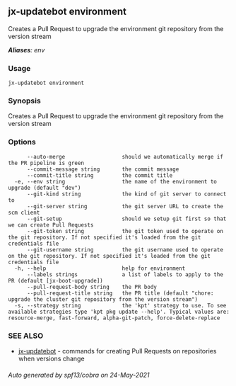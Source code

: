 ## jx-updatebot environment

Creates a Pull Request to upgrade the environment git repository from the version stream

***Aliases**: env*

### Usage

```
jx-updatebot environment
```

### Synopsis

Creates a Pull Request to upgrade the environment git repository from the version stream

### Options

```
      --auto-merge                  should we automatically merge if the PR pipeline is green
      --commit-message string       the commit message
      --commit-title string         the commit title
  -e, --env string                  the name of the environment to upgrade (default "dev")
      --git-kind string             the kind of git server to connect to
      --git-server string           the git server URL to create the scm client
      --git-setup                   should we setup git first so that we can create Pull Requests
      --git-token string            the git token used to operate on the git repository. If not specified it's loaded from the git credentials file
      --git-username string         the git username used to operate on the git repository. If not specified it's loaded from the git credentials file
  -h, --help                        help for environment
      --labels strings              a list of labels to apply to the PR (default [jx-boot-upgrade])
      --pull-request-body string    the PR body
      --pull-request-title string   the PR title (default "chore: upgrade the cluster git repository from the version stream")
  -s, --strategy string             the 'kpt' strategy to use. To see available strategies type 'kpt pkg update --help'. Typical values are: resource-merge, fast-forward, alpha-git-patch, force-delete-replace
```

### SEE ALSO

* [jx-updatebot](jx-updatebot.md)	 - commands for creating Pull Requests on repositories when versions change

###### Auto generated by spf13/cobra on 24-May-2021
